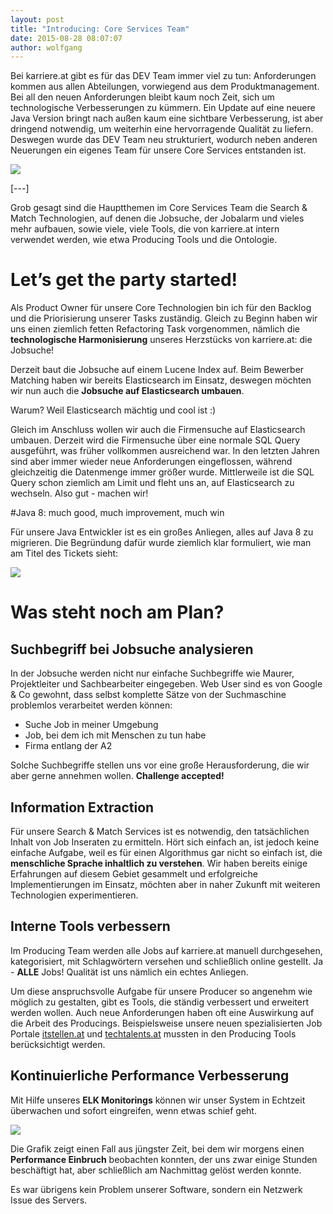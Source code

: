 ```yaml
---
layout: post
title: "Introducing: Core Services Team"
date: 2015-08-28 08:07:07
author: wolfgang
---
```

Bei karriere.at gibt es für das DEV Team immer viel zu tun: Anforderungen kommen aus allen Abteilungen, vorwiegend aus dem Produktmanagement. Bei all den neuen Anforderungen bleibt kaum noch Zeit, sich um technologische Verbesserungen zu kümmern. Ein Update auf eine neuere Java Version bringt nach außen kaum eine sichtbare Verbesserung, ist aber dringend notwendig, um weiterhin eine hervorragende Qualität zu liefern. Deswegen wurde das DEV Team neu strukturiert, wodurch neben anderen Neuerungen ein eigenes Team für unsere Core Services entstanden ist.

![](//kcdn.at/dev-blog/images/introducing-core-services-team/dev_team.png)

[---]

Grob gesagt sind die Hauptthemen im Core Services Team die Search & Match Technologien, auf denen die Jobsuche, der Jobalarm und vieles mehr aufbauen, sowie viele, viele Tools, die von karriere.at intern verwendet werden, wie etwa Producing Tools und die Ontologie.

# Let’s get the party started!

Als Product Owner für unsere Core Technologien bin ich für den Backlog und die Priorisierung unserer Tasks zuständig. Gleich zu Beginn haben wir uns einen ziemlich fetten Refactoring Task vorgenommen, nämlich die **technologische Harmonisierung** unseres Herzstücks von karriere.at: die Jobsuche!

Derzeit baut die Jobsuche auf einem Lucene Index auf. Beim Bewerber Matching haben wir bereits Elasticsearch im Einsatz, deswegen möchten wir nun auch die **Jobsuche auf Elasticsearch umbauen**.

Warum? Weil Elasticsearch mächtig und cool ist :)

Gleich im Anschluss wollen wir auch die Firmensuche auf Elasticsearch umbauen. Derzeit wird die Firmensuche über eine normale SQL Query ausgeführt, was früher vollkommen ausreichend war. In den letzten Jahren sind aber immer wieder neue Anforderungen eingeflossen, während gleichzeitig die Datenmenge immer größer wurde. Mittlerweile ist die SQL Query schon ziemlich am Limit und fleht uns an, auf Elasticsearch zu wechseln. Also gut - machen wir!

#Java 8: much good, much improvement, much win

Für unsere Java Entwickler ist es ein großes Anliegen, alles auf Java 8 zu migrieren. Die Begründung dafür wurde ziemlich klar formuliert, wie man am Titel des Tickets sieht:

![](//kcdn.at/dev-blog/images/introducing-core-services-team/java8.png)

# Was steht noch am Plan?

## Suchbegriff bei Jobsuche analysieren
In der Jobsuche werden nicht nur einfache Suchbegriffe wie Maurer, Projektleiter und Sachbearbeiter eingegeben. Web User sind es von Google & Co gewohnt, dass selbst komplette Sätze von der Suchmaschine problemlos verarbeitet werden können:

* Suche Job in meiner Umgebung
* Job, bei dem ich mit Menschen zu tun habe
* Firma entlang der A2

Solche Suchbegriffe stellen uns vor eine große Herausforderung, die wir aber gerne annehmen wollen. **Challenge accepted!**

## Information Extraction
Für unsere Search & Match Services ist es notwendig, den tatsächlichen Inhalt von Job Inseraten zu ermitteln. Hört sich einfach an, ist jedoch keine einfache Aufgabe, weil es für einen Algorithmus gar nicht so einfach ist, die **menschliche Sprache inhaltlich zu verstehen**. Wir haben bereits einige Erfahrungen auf diesem Gebiet gesammelt und erfolgreiche Implementierungen im Einsatz, möchten aber in naher Zukunft mit weiteren Technologien experimentieren.

## Interne Tools verbessern
Im Producing Team werden alle Jobs auf karriere.at manuell durchgesehen, kategorisiert, mit Schlagwörtern versehen und schließlich online gestellt. Ja - **ALLE** Jobs! Qualität ist uns nämlich ein echtes Anliegen.

Um diese anspruchsvolle Aufgabe für unsere Producer so angenehm wie möglich zu gestalten, gibt es Tools, die ständig verbessert und erweitert werden wollen. Auch neue Anforderungen haben oft eine Auswirkung auf die Arbeit des Producings. Beispielsweise unsere neuen spezialisierten Job Portale [itstellen.at](http://itstellen.at) und [techtalents.at](http://techtalents.at) mussten in den Producing Tools berücksichtigt werden.

## Kontinuierliche Performance Verbesserung
Mit Hilfe unseres **ELK Monitorings** können wir unser System in Echtzeit überwachen und sofort eingreifen, wenn etwas schief geht.

![](//kcdn.at/dev-blog/images/introducing-core-services-team/kibana_performance.png)

Die Grafik zeigt einen Fall aus jüngster Zeit, bei dem wir morgens einen **Performance Einbruch** beobachten konnten, der uns zwar einige Stunden beschäftigt hat, aber schließlich am Nachmittag gelöst werden konnte.

Es war übrigens kein Problem unserer Software, sondern ein Netzwerk Issue des Servers.